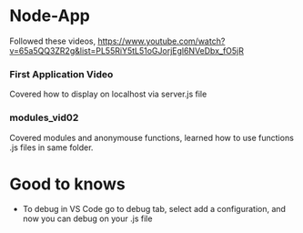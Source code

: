 # Node-App

Followed these videos, https://www.youtube.com/watch?v=65a5QQ3ZR2g&list=PL55RiY5tL51oGJorjEgl6NVeDbx_fO5jR

### First Application Video

Covered how to display on localhost via server.js file

### modules_vid02

Covered modules and anonymouse functions, learned how to use functions .js files in same folder.

# Good to knows

- To debug in VS Code go to debug tab, select add a configuration, and now you can debug on your .js file
